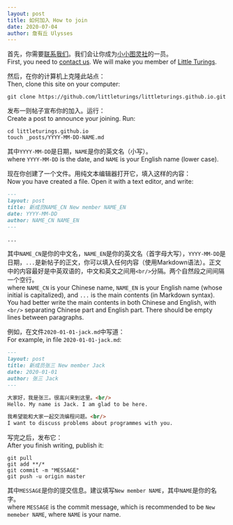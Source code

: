 ```yaml
---
layout: post
title: 如何加入 How to join
date: 2020-07-04
author: 詹有丘 Ulysses
---
```


首先，你需要[联系我们][contact]。我们会让你成为[小小图灵社][github]的一员。<br/>
First, you need to [contact us][contact].
We will make you member of [Little Turings][github].

然后，在你的计算机上克隆此站点：<br/>
Then, clone this site on your computer:
```shell
git clone https://github.com/littleturings/littleturings.github.io.git
```

发布一则帖子宣布你的加入。运行：<br/>
Create a post to announce your joining. Run:
```shell
cd littleturings.github.io
touch _posts/YYYY-MM-DD-NAME.md
```
其中`YYYY-MM-DD`是日期，`NAME`是你的英文名（小写）。<br/>
where `YYYY-MM-DD` is the date,
and `NAME` is your English name (lower case).

现在你创建了一个文件。用纯文本编辑器打开它，填入这样的内容：<br/>
Now you have created a file.
Open it with a text editor, and write:
```markdown
---
layout: post
title: 新成员NAME_CN New member NAME_EN
date: YYYY-MM-DD
author: NAME_CN NAME_EN
---

...
```
其中`NAME_CN`是你的中文名，`NAME_EN`是你的英文名（首字母大写），`YYYY-MM-DD`是日期，`...`是新帖子的正文，你可以填入任何内容（使用Markdown语法）。正文中的内容最好是中英双语的，中文和英文之间用`<br/>`分隔。两个自然段之间间隔一个空行。<br/>
where `NAME_CN` is your Chinese name, `NAME_EN` is your English name (whose initial is capitalized),
and `...` is the main contents (in Markdown syntax).
You had better write the main contents in both Chinese and English, with `<br/>` separating
Chinese part and English part.
There should be empty lines between paragraphs.

例如，在文件`2020-01-01-jack.md`中写道：<br/>
For example, in file `2020-01-01-jack.md`:
```markdown
---
layout: post
title: 新成员张三 New member Jack
date: 2020-01-01
author: 张三 Jack
---

大家好，我是张三。很高兴来到这里。<br/>
Hello. My name is Jack. I am glad to be here.

我希望能和大家一起交流编程问题。<br/>
I want to discuss problems about programmes with you.
```

写完之后，发布它：<br/>
After you finish writing, publish it:
```shell
git pull
git add **/*
git commit -m "MESSAGE"
git push -u origin master
```
其中`MESSAGE`是你的提交信息。建议填写`New member NAME`，其中`NAME`是你的名字。<br/>
where `MESSAGE` is the commit message, which is recommended to be `New memeber NAME`,
where `NAME` is your name.

[contact]: /contact
[github]: https://github.com/littleturings
